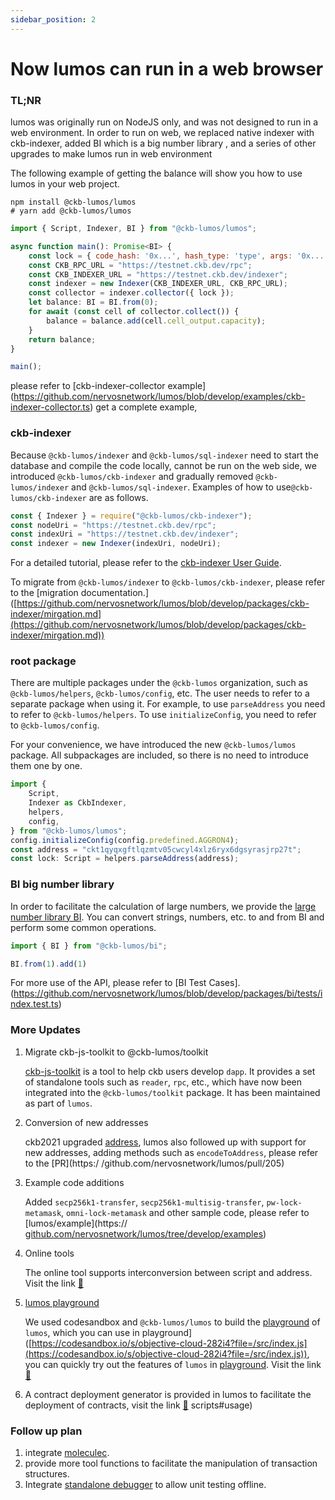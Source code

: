 ```yaml
---
sidebar_position: 2
---
```


# Now lumos can run in a web browser
### TL;NR

lumos was originally run on NodeJS only, and was not designed to run in a web environment. In order to run on web, we replaced native indexer with ckb-indexer, added BI which is a big number library , and a series of other upgrades to make lumos run in web environment

The following example of getting the balance will show you how to use lumos in your web project.

```shell
npm install @ckb-lumos/lumos
# yarn add @ckb-lumos/lumos
```

```jsx
import { Script, Indexer, BI } from "@ckb-lumos/lumos";

async function main(): Promise<BI> {
    const lock = { code_hash: '0x...', hash_type: 'type', args: '0x...' }
    const CKB_RPC_URL = "https://testnet.ckb.dev/rpc";
    const CKB_INDEXER_URL = "https://testnet.ckb.dev/indexer";
    const indexer = new Indexer(CKB_INDEXER_URL, CKB_RPC_URL);
    const collector = indexer.collector({ lock });
    let balance: BI = BI.from(0);
    for await (const cell of collector.collect()) {
        balance = balance.add(cell.cell_output.capacity);
    }
    return balance;
}

main();
```
please refer to [ckb-indexer-collector example] (https://github.com/nervosnetwork/lumos/blob/develop/examples/ckb-indexer-collector.ts) get  a complete example, 

### ckb-indexer

Because `@ckb-lumos/indexer` and `@ckb-lumos/sql-indexer` need to start the database and compile the code locally, cannot be run on the web side, we introduced `@ckb-lumos/ckb-indexer` and gradually removed `@ckb-lumos/indexer` and `@ckb-lumos/sql-indexer`. Examples of how to use`@ckb-lumos/ckb-indexer` are as follows.

```jsx
const { Indexer } = require("@ckb-lumos/ckb-indexer");
const nodeUri = "https://testnet.ckb.dev/rpc";
const indexUri = "https://testnet.ckb.dev/indexer";
const indexer = new Indexer(indexUri, nodeUri);
```

For a detailed tutorial, please refer to the [ckb-indexer User Guide](https://github.com/nervosnetwork/lumos/tree/develop/packages/ckb-indexer).

To migrate from `@ckb-lumos/indexer` to `@ckb-lumos/ckb-indexer`, please refer to the [migration documentation.] ([https://github.com/nervosnetwork/lumos/blob/develop/packages/ckb-indexer/mirgation.md](https://github.com/nervosnetwork/lumos/blob/develop/packages/ckb-indexer/mirgation.md))

### root package

There are multiple packages under the `@ckb-lumos` organization, such as `@ckb-lumos/helpers`, `@ckb-lumos/config`, etc. The user needs to refer to a separate package when using it. For example, to use `parseAddress` you need to refer to `@ckb-lumos/helpers`. To use `initializeConfig`, you need to refer to `@ckb-lumos/config`.

For your convenience, we have introduced the new `@ckb-lumos/lumos` package. All subpackages are included, so there is no need to introduce them one by one.

```jsx
import {
    Script,
    Indexer as CkbIndexer,
    helpers,
    config,
} from "@ckb-lumos/lumos";
config.initializeConfig(config.predefined.AGGRON4);
const address = "ckt1qyqxgftlqzmtv05cwcyl4xlz6ryx6dgsyrasjrp27t";
const lock: Script = helpers.parseAddress(address);
```

### BI big number library

In order to facilitate the calculation of large numbers, we provide the [large number library BI](https://github.com/nervosnetwork/lumos/tree/develop/packages/bi). You can convert strings, numbers, etc. to and from BI and perform some common operations.

```jsx
import { BI } from "@ckb-lumos/bi";

BI.from(1).add(1)
```

For more use of the API, please refer to [BI Test Cases].(https://github.com/nervosnetwork/lumos/blob/develop/packages/bi/tests/index.test.ts)

### More Updates

1. Migrate ckb-js-toolkit to @ckb-lumos/toolkit
    
    [ckb-js-toolkit](https://github.com/nervosnetwork/ckb-js-toolkit) is a tool to help ckb users develop `dapp`. It provides a set of standalone tools such as `reader`, `rpc`, etc., which have now been integrated into the `@ckb-lumos/toolkit` package. It has been maintained as part of `lumos`. 
    
2. Conversion of new addresses
    
    ckb2021 upgraded [address](https://github.com/nervosnetwork/rfcs/pull/239/files), lumos also followed up with support for new addresses, adding methods such as `encodeToAddress`, please refer to the [PR](https:/ /github.com/nervosnetwork/lumos/pull/205)
    
3. Example code additions
    
    Added `secp256k1-transfer`, `secp256k1-multisig-transfer`, `pw-lock-metamask`, `omni-lock-metamask` and other sample code, please refer to [lumos/example](https:// [github.com/nervosnetwork/lumos/tree/develop/examples](http://github.com/nervosnetwork/lumos/tree/develop/examples))
    
4. Online tools
    
    The online tool supports interconversion between script and address. Visit the link [🔗](https://nervosnetwork.github.io/lumos/tools/address-conversion)
    
5. [lumos playground](https://codesandbox.io/s/objective-cloud-282i4?file=/src/index.js)
    
    We used codesandbox and `@ckb-lumos/lumos` to build the [playground](https://codesandbox.io/s/objective-cloud-282i4?file=/src/index.js) of `lumos`, which you can use in playground]([https://codesandbox.io/s/objective-cloud-282i4?file=/src/index.js](https://codesandbox.io/s/objective-cloud-282i4?file=/src/index.js)), you can quickly try out the features of `lumos` in [playground](https://codesandbox.io/s/objective-cloud-282i4?file=/src/index.js). Visit the link [🔗](https://codesandbox.io/s/objective-cloud-282i4?file=/src/index.js)
    
6. A contract deployment generator is provided in lumos to facilitate the deployment of contracts, visit the link [🔗](https://github.com/nervosnetwork/lumos/tree/develop/packages/common-) scripts#usage)

### Follow up plan

1. integrate [moleculec](https://github.com/nervosnetwork/molecule).
2. provide more tool functions to facilitate the manipulation of transaction structures.
3. Integrate [standalone debugger](https://github.com/nervosnetwork/ckb-standalone-debugger) to allow unit testing offline.